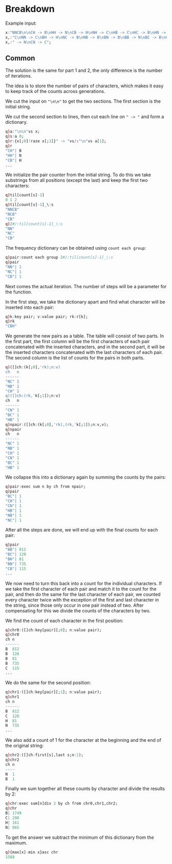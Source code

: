 # Breakdown
Example input:
```q
x:"NNCB\n\nCH -> B\nHH -> N\nCB -> H\nNH -> C\nHB -> C\nHC -> B\nHN -> ";
x,:"C\nNN -> C\nBH -> H\nNC -> B\nNB -> B\nBN -> B\nBB -> N\nBC -> B\nCC";
x,:" -> N\nCN -> C";
```

## Common
The solution is the same for part 1 and 2, the only difference is the number of iterations.

The idea is to store the number of pairs of characters, which makes it easy to keep track of the
counts across generations.

We cut the input on `"\n\n"` to get the two sections. The first section is the initial string.

We cut the second section to lines, then cut each line on `" -> "` and form a dictionary.
```q
q)a:"\n\n"vs x;
q)s:a 0;
q)r:{x[;0]!raze x[;1]}" -> "vs/:"\n"vs a[1];
q)r
"CH"| B
"HH"| N
"CB"| H
...
```
We initialize the pair counter from the initial string. To do this we take substrings from all
positions (except the last) and keep the first two characters:
```q
q)til[count[s]-1]
0 1 2
q)til[count[s]-1]_\:s
"NNCB"
"NCB"
"CB"
q)2#/:til[count[s]-1]_\:s
"NN"
"NC"
"CB"
```
The frequency dictionary can be obtained using `count each group`:
```q
q)pair:count each group 2#/:til[count[s]-1]_\:s
q)pair
"NN"| 1
"NC"| 1
"CB"| 1
```
Next comes the actual iteration. The number of steps will be a parameter for the function.

In the first step, we take the dictionary apart and find what character will be inserted into each
pair:
```q
q)k:key pair; v:value pair; rk:r[k];
q)rk
"CBH"
```
We generate the new pairs as a table. The table will consist of two parts. In the first part,
the first column will be the first characters of each pair
concatenated with the inserted characters, and in the second part, it will be the inserted characters concatenated with
the last characters of each pair. The second column is the list of counts for the pairs in both parts.
```q
q)([]ch:(k[;0],'rk);n:v)
ch   n
------
"NC" 1
"NB" 1
"CH" 1
q)([]ch:(rk,'k[;1]);n:v)
ch   n
------
"CN" 1
"BC" 1
"HB" 1
q)npair:([]ch:(k[;0],'rk),(rk,'k[;1]);n:v,v);
q)npair
ch   n
------
"NC" 1
"NB" 1
"CH" 1
"CN" 1
"BC" 1
"HB" 1
```
We collapse this into a dictionary again by summing the counts by the pairs:
```q
q)pair:exec sum n by ch from npair;
q)pair
"BC"| 1
"CH"| 1
"CN"| 1
"HB"| 1
"NB"| 1
"NC"| 1
```
After all the steps are done, we will end up with the final counts for each pair:
```q
q)pair
"BB"| 812
"BC"| 120
"BH"| 81
"BN"| 735
"CB"| 115
...
```
We now need to turn this back into a count for the individual characters. If we take the first
character of each pair and match it to the count for the pair, and then do the same for the last
character of each pair, we counted every character twice with the exception of the first and last
character in the string, since those only occur in one pair instead of two. After compensating for
this we divide the counts of the characters by two.

We find the count of each character in the first position:
```q
q)chr0:([]ch:key[pair][;0]; n:value pair);
q)chr0
ch n
------
B  812
B  120
B  81
B  735
C  115
...
```
We do the same for the second position:
```q
q)chr1:([]ch:key[pair][;1]; n:value pair);
q)chr1
ch n
------
B  812
C  120
H  81
N  735
...
```
We also add a count of 1 for the character at the beginning and the end of the original string:
```q
q)chr2:([]ch:first[s],last s;n:1);
q)chr2
ch n
----
N  1
B  1
```
Finally we sum together all these counts by character and divide the results by 2:
```q
q)chr:exec sum[n]div 2 by ch from chr0,chr1,chr2;
q)chr
B| 1749
C| 298
H| 161
N| 865
```
To get the answer we subtract the minimum of this dictionary from the maximum.
```q
q){max[x]-min x}asc chr
1588
```
